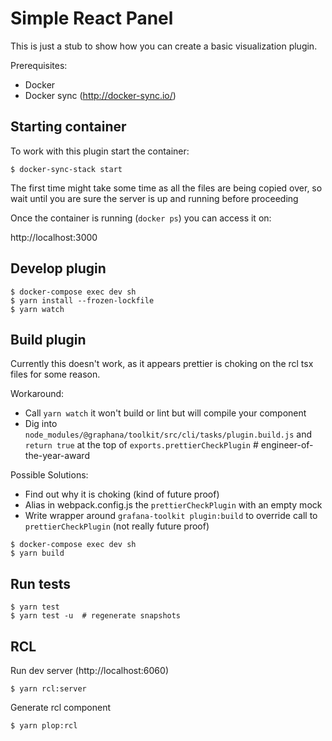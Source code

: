 # Simple React Panel

This is just a stub to show how you can create a basic visualization plugin.

Prerequisites:
* Docker
* Docker sync (http://docker-sync.io/)


## Starting container

To work with this plugin start the container:
```
$ docker-sync-stack start
```

The first time might take some time as all the files are being copied over, so wait until you are sure the server is up and running before proceeding

Once the container is running (`docker ps`) you can access it on:

http://localhost:3000

## Develop plugin

```
$ docker-compose exec dev sh
$ yarn install --frozen-lockfile
$ yarn watch
```


## Build plugin

Currently this doesn't work, as it appears prettier is choking on the rcl tsx files for some reason.

Workaround:
* Call `yarn watch` it won't build or lint but will compile your component
* Dig into `node_modules/@graphana/toolkit/src/cli/tasks/plugin.build.js` and `return true` at the top of `exports.prettierCheckPlugin` # engineer-of-the-year-award

Possible Solutions:
* Find out why it is choking (kind of future proof)
* Alias in webpack.config.js the `prettierCheckPlugin` with an empty mock
* Write wrapper around `grafana-toolkit plugin:build` to override call to `prettierCheckPlugin` (not really future proof)


```
$ docker-compose exec dev sh
$ yarn build
```


## Run tests

```
$ yarn test
$ yarn test -u  # regenerate snapshots
```

## RCL

Run dev server (http://localhost:6060)
```
$ yarn rcl:server
```

Generate rcl component
```
$ yarn plop:rcl
```


